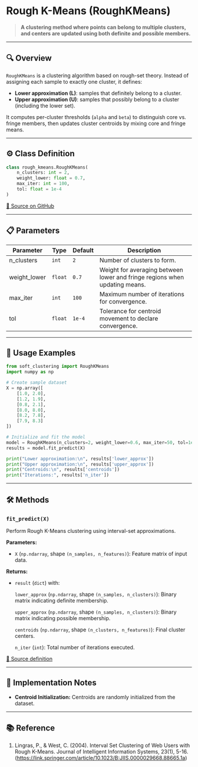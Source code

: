 # Rough K-Means (RoughKMeans)

> **A clustering method where points can belong to multiple clusters, and centers are updated using both definite and possible members.**

---

## 🔍 Overview

`RoughKMeans` is a clustering algorithm based on rough-set theory. Instead of assigning each sample to exactly one cluster, it defines:

- **Lower approximation (L)**: samples that definitely belong to a cluster.
- **Upper approximation (U)**: samples that possibly belong to a cluster (including the lower set).

It computes per-cluster thresholds (`alpha` and `beta`) to distinguish core vs. fringe members, then updates cluster centroids by mixing core and fringe means.

---

## ⚙️ Class Definition

```python
class rough_kmeans.RoughKMeans(
    n_clusters: int = 2,
    weight_lower: float = 0.7,
    max_iter: int = 100,
    tol: float = 1e-4
)
```

[🔗 Source on GitHub](https://github.com/soft-clustering/soft-clustering/blob/main/soft_clustering/_rough_k_means.py#L5)

---

## 📋 Parameters

| Parameter    | Type   | Default | Description                                                               |
| ------------ | -------| ------- | ------------------------------------------------------------------------- |
| n_clusters   | `int`  | `2`     | Number of clusters to form.                                               |
| weight_lower | `float`| `0.7`   | Weight for averaging between lower and fringe regions when updating means.|
| max_iter     | `int`  | `100`   | Maximum number of iterations for convergence.                             |
| tol          | `float`| `1e-4`  | Tolerance for centroid movement to declare convergence.                   |

---

## 🚀 Usage Examples

```python
from soft_clustering import RoughKMeans
import numpy as np

# Create sample dataset
X = np.array([
    [1.0, 2.0],
    [1.2, 1.9],
    [0.8, 2.1],
    [8.0, 8.0],
    [8.2, 7.8],
    [7.9, 8.3]
])

# Initialize and fit the model
model = RoughKMeans(n_clusters=2, weight_lower=0.6, max_iter=50, tol=1e-3)
results = model.fit_predict(X)

print("Lower approximation:\n", results['lower_approx'])
print("Upper approximation:\n", results['upper_approx'])
print("Centroids:\n", results['centroids'])
print("Iterations:", results['n_iter'])
```

---

## 🛠️ Methods

### `fit_predict(X)`

Perform Rough K-Means clustering using interval-set approximations.

**Parameters:**

* `X` (`np.ndarray`, shape `(n_samples, n_features)`): Feature matrix of input data.

**Returns:**

* `result` (`dict`) with:
  
  `lower_approx` (`np.ndarray`, shape `(n_samples, n_clusters)`): Binary matrix indicating definite membership.
  
  `upper_approx` (`np.ndarray`, shape `(n_samples, n_clusters)`): Binary matrix indicating possible membership.
  
  `centroids` (`np.ndarray`, shape `(n_clusters, n_features)`): Final cluster centers.
  
  `n_iter` (`int`): Total number of iterations executed.

[🔗 Source definition](https://github.com/soft-clustering/soft-clustering/blob/main/soft_clustering/_rough_k_means.py#L14)

---

## 📝 Implementation Notes

* **Centroid Initialization:** Centroids are randomly initialized from the dataset.

---

## 📚 Reference

1. Lingras, P., & West, C. (2004). Interval Set Clustering of Web Users with Rough K-Means.
Journal of Intelligent Information Systems, 23(1), 5-16.(https://link.springer.com/article/10.1023/B:JIIS.0000029668.88665.1a)
